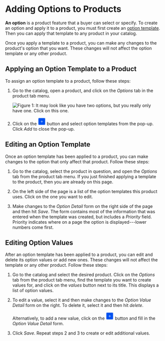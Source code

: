 # Adding Options to Products [](id=adding-options-to-products)

**An option** is a product feature that a buyer can select or specify. To create
an option and apply it to a product, you must first create an 
[option template](/web/liferay-emporio/documentation/-/knowledge_base/1-0/options). 
Then you can apply that template to any product in your catalog.

Once you apply a template to a product, you can make any changes to the
product's option that you want. These changes will not affect the option
template or any other product.

## Applying an Option Template to a Product [](id=applying-an-option-template-to-a-product)

To assign an option template to a product, follow these steps:

1.  Go to the catalog, open a product, and click on the *Options* tab in the
    product tab menu.

    ![Figure 1: It may look like you have two options, but you really only have one. Click
    on this one.](../../../images/two-options.png)

2.  Click on the ![Add](../../../images/icon-add.png) button and select option
    templates from the pop-up. Click *Add* to close the pop-up.

## Editing an Option Template [](id=editing-an-option-template)

Once an option template has been applied to a product, you can make changes to
the option that only affect that product. Follow these steps:

1.  Go to the catalog, select the product in question, and open the *Options*
    tab from the product tab menu. If you just finished applying a template to
    the product, then you are already on this page.

2.  On the left side of the page is a list of the option templates this product
    uses. Click on the one you want to edit.

3.  Make changes to the *Option Detail* form on the right side of the page and
    then hit *Save*. The form contains most of the information that was entered
    when the template was created, but includes a *Priority* field. Priority
    indicates where on a page the option is displayed---lower numbers come
    first.

## Editing Option Values [](id=creating-option-values)

After an option template has been applied to a product, you can edit and delete
its option values or add new ones. These changes will not affect the template or
any other product. Follow these steps:

1.  Go to the catalog and select the desired product. Click on the *Options* tab
    from the product tab menu, find the template you want to create values for,
    and click on the *values* button next to its title. This displays a list of
    option values.

2.  To edit a value, select it and then make changes to the *Option
    Value Detail* form on the right. To delete it, select it and then hit
    *delete*.

    Alternatively, to add a new value, click on the
    ![Add](../../../images/icon-add.png) button and fill in the *Option Value
    Detail* form.

3.  Click *Save*. Repeat steps 2 and 3 to create or edit additional values.
